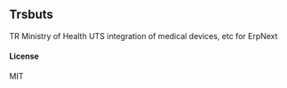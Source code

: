 ## Trsbuts

TR Ministry of Health UTS integration of medical devices, etc for ErpNext

#### License

MIT